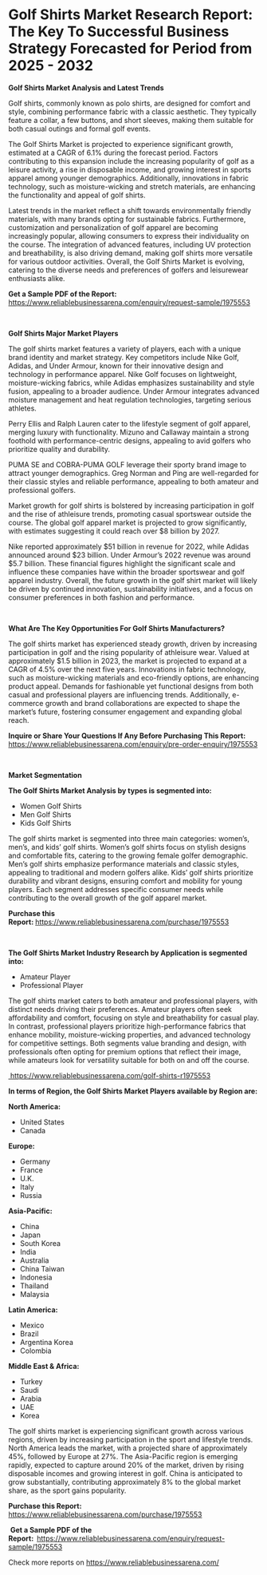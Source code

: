 <p><h1>Golf Shirts Market Research Report: The Key To Successful Business Strategy Forecasted for Period from 2025 - 2032</h1></p><p><strong>Golf Shirts Market Analysis and Latest Trends</strong></p>
<p><p>Golf shirts, commonly known as polo shirts, are designed for comfort and style, combining performance fabric with a classic aesthetic. They typically feature a collar, a few buttons, and short sleeves, making them suitable for both casual outings and formal golf events. </p><p>The Golf Shirts Market is projected to experience significant growth, estimated at a CAGR of 6.1% during the forecast period. Factors contributing to this expansion include the increasing popularity of golf as a leisure activity, a rise in disposable income, and growing interest in sports apparel among younger demographics. Additionally, innovations in fabric technology, such as moisture-wicking and stretch materials, are enhancing the functionality and appeal of golf shirts.</p><p>Latest trends in the market reflect a shift towards environmentally friendly materials, with many brands opting for sustainable fabrics. Furthermore, customization and personalization of golf apparel are becoming increasingly popular, allowing consumers to express their individuality on the course. The integration of advanced features, including UV protection and breathability, is also driving demand, making golf shirts more versatile for various outdoor activities. Overall, the Golf Shirts Market is evolving, catering to the diverse needs and preferences of golfers and leisurewear enthusiasts alike.</p></p>
<p><strong>Get a Sample PDF of the Report:&nbsp;</strong> <a href="https://www.reliablebusinessarena.com/enquiry/request-sample/1975553?utm_campaign=2031&utm_medium=2&utm_source=Github&utm_content=ia&utm_term=08022025&utm_id=golf-shirts">https://www.reliablebusinessarena.com/enquiry/request-sample/1975553</a></p>
<p>&nbsp;</p>
<p><strong>Golf Shirts Major Market Players</strong></p>
<p><p>The golf shirts market features a variety of players, each with a unique brand identity and market strategy. Key competitors include Nike Golf, Adidas, and Under Armour, known for their innovative design and technology in performance apparel. Nike Golf focuses on lightweight, moisture-wicking fabrics, while Adidas emphasizes sustainability and style fusion, appealing to a broader audience. Under Armour integrates advanced moisture management and heat regulation technologies, targeting serious athletes.</p><p>Perry Ellis and Ralph Lauren cater to the lifestyle segment of golf apparel, merging luxury with functionality. Mizuno and Callaway maintain a strong foothold with performance-centric designs, appealing to avid golfers who prioritize quality and durability.</p><p>PUMA SE and COBRA-PUMA GOLF leverage their sporty brand image to attract younger demographics. Greg Norman and Ping are well-regarded for their classic styles and reliable performance, appealing to both amateur and professional golfers.</p><p>Market growth for golf shirts is bolstered by increasing participation in golf and the rise of athleisure trends, promoting casual sportswear outside the course. The global golf apparel market is projected to grow significantly, with estimates suggesting it could reach over $8 billion by 2027.</p><p>Nike reported approximately $51 billion in revenue for 2022, while Adidas announced around $23 billion. Under Armour’s 2022 revenue was around $5.7 billion. These financial figures highlight the significant scale and influence these companies have within the broader sportswear and golf apparel industry. Overall, the future growth in the golf shirt market will likely be driven by continued innovation, sustainability initiatives, and a focus on consumer preferences in both fashion and performance.</p></p>
<p>&nbsp;</p>
<p><strong>What Are The Key Opportunities For Golf Shirts Manufacturers?</strong></p>
<p><p>The golf shirts market has experienced steady growth, driven by increasing participation in golf and the rising popularity of athleisure wear. Valued at approximately $1.5 billion in 2023, the market is projected to expand at a CAGR of 4.5% over the next five years. Innovations in fabric technology, such as moisture-wicking materials and eco-friendly options, are enhancing product appeal. Demands for fashionable yet functional designs from both casual and professional players are influencing trends. Additionally, e-commerce growth and brand collaborations are expected to shape the market’s future, fostering consumer engagement and expanding global reach.</p></p>
<p><strong>Inquire or Share Your Questions If Any Before Purchasing This Report:</strong> <a href="https://www.reliablebusinessarena.com/enquiry/pre-order-enquiry/1975553?utm_campaign=2031&utm_medium=2&utm_source=Github&utm_content=ia&utm_term=08022025&utm_id=golf-shirts">https://www.reliablebusinessarena.com/enquiry/pre-order-enquiry/1975553</a></p>
<p>&nbsp;</p>
<p><strong>Market Segmentation</strong></p>
<p><strong>The Golf Shirts Market Analysis by types is segmented into:</strong></p>
<p><ul><li>Women Golf Shirts</li><li>Men Golf Shirts</li><li>Kids Golf Shirts</li></ul></p>
<p><p>The golf shirts market is segmented into three main categories: women’s, men’s, and kids’ golf shirts. Women’s golf shirts focus on stylish designs and comfortable fits, catering to the growing female golfer demographic. Men’s golf shirts emphasize performance materials and classic styles, appealing to traditional and modern golfers alike. Kids’ golf shirts prioritize durability and vibrant designs, ensuring comfort and mobility for young players. Each segment addresses specific consumer needs while contributing to the overall growth of the golf apparel market.</p></p>
<p><strong>Purchase this Report:&nbsp;</strong><a href="https://www.reliablebusinessarena.com/purchase/1975553?utm_campaign=2031&utm_medium=2&utm_source=Github&utm_content=ia&utm_term=08022025&utm_id=golf-shirts">https://www.reliablebusinessarena.com/purchase/1975553</a></p>
<p>&nbsp;</p>
<p><strong>The Golf Shirts Market Industry Research by Application is segmented into:</strong></p>
<p><ul><li>Amateur Player</li><li>Professional Player</li></ul></p>
<p><p>The golf shirts market caters to both amateur and professional players, with distinct needs driving their preferences. Amateur players often seek affordability and comfort, focusing on style and breathability for casual play. In contrast, professional players prioritize high-performance fabrics that enhance mobility, moisture-wicking properties, and advanced technology for competitive settings. Both segments value branding and design, with professionals often opting for premium options that reflect their image, while amateurs look for versatility suitable for both on and off the course.</p></p>
<p><a href="https://www.reliablebusinessarena.com/golf-shirts-r1975553?utm_campaign=2031&utm_medium=2&utm_source=Github&utm_content=ia&utm_term=08022025&utm_id=golf-shirts">&nbsp;https://www.reliablebusinessarena.com/golf-shirts-r1975553</a></p>
<p><strong>In terms of Region, the Golf Shirts Market Players available by Region are:</strong></p>
<p>
    <p> <strong> North America: </strong>
        <ul>
            <li>United States</li>
            <li>Canada</li>
        </ul>
        </p> 
    <p> <strong> Europe: </strong>
        <ul>
            <li>Germany</li>
            <li>France</li>
            <li>U.K.</li>
            <li>Italy</li>
            <li>Russia</li>
        </ul>
        </p> 
    <p> <strong> Asia-Pacific: </strong>
        <ul>
            <li>China</li>
            <li>Japan</li>
            <li>South Korea</li>
            <li>India</li>
            <li>Australia</li>
            <li>China Taiwan</li>
            <li>Indonesia</li>
            <li>Thailand</li>
            <li>Malaysia</li>
        </ul>
        </p> 
    <p> <strong> Latin America: </strong>
        <ul>
            <li>Mexico</li>
            <li>Brazil</li>
            <li>Argentina Korea</li>
            <li>Colombia</li>
        </ul>
        </p> 
    <p> <strong> Middle East & Africa: </strong>
        <ul>
            <li>Turkey</li>
            <li>Saudi</li>
            <li>Arabia</li>
            <li>UAE</li>
            <li>Korea</li>
        </ul>
    </p>
    </p>
<p><p>The golf shirts market is experiencing significant growth across various regions, driven by increasing participation in the sport and lifestyle trends. North America leads the market, with a projected share of approximately 45%, followed by Europe at 27%. The Asia-Pacific region is emerging rapidly, expected to capture around 20% of the market, driven by rising disposable incomes and growing interest in golf. China is anticipated to grow substantially, contributing approximately 8% to the global market share, as the sport gains popularity.</p></p>
<p><strong>Purchase this Report: </strong><a href="https://www.reliablebusinessarena.com/purchase/1975553?utm_campaign=2031&utm_medium=2&utm_source=Github&utm_content=ia&utm_term=08022025&utm_id=golf-shirts">https://www.reliablebusinessarena.com/purchase/1975553</a></p>
<p>&nbsp;<strong>Get a Sample PDF of the Report:&nbsp;&nbsp;</strong><a href="https://www.reliablebusinessarena.com/enquiry/request-sample/1975553?utm_campaign=2031&utm_medium=2&utm_source=Github&utm_content=ia&utm_term=08022025&utm_id=golf-shirts">https://www.reliablebusinessarena.com/enquiry/request-sample/1975553</a></p>
<p><strong></strong></p>
<p>Check more reports on <a href="https://www.reliablebusinessarena.com/?utm_campaign=2031&utm_medium=2&utm_source=Github&utm_content=ia&utm_term=08022025&utm_id=golf-shirts">https://www.reliablebusinessarena.com/</a></p>